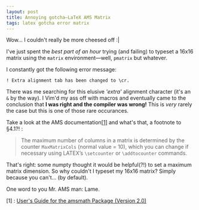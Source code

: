 ```yaml
---
layout: post
title: Annoying gotcha—LaTeX AMS Matrix
tags: latex gotcha error matrix
---
```


Wow... I couldn't really be more cheesed off :|

I've just spent the _best part of an hour_ trying (and failing) to typeset a
16x16 matrix using the `matrix` environment—well, `pmatrix` but whatever.

I constantly got the following error message:

    ! Extra alignment tab has been changed to \cr.

There was me searching for this elusive _'extra'_ alignment character (it's an
`&` by the way). I Vim'd my ass off with macros and eventually came to the
conclusion that **I was right and the compiler was wrong!** This is _very_
rarely the case but this is one of those rare occurances.

Take a look at the AMS
documentation[\[1\]](ftp://ftp.ams.org/ams/doc/amsmath/amsldoc.pdf) and what's
that, a footnote to §4.1?! :

> The maximum number of columns in a matrix is determined by the counter
> `MaxMatrixCols` (normal value = 10), which you can change if necessary using
> LATEX’s `\setcounter` or `\addtocounter` commands.

That's right: some numpty thought it would be helpful(?!) to set a maximum
matrix dimension. So why couldn't I typeset my 16x16 matrix? Simply because you
can't... (by default).

One word to you Mr. AMS man: Lame.

\[1\] : [User's Guide for the amsmath Package (Version
2.0)](ftp://ftp.ams.org/ams/doc/amsmath/amsldoc.pdf)
